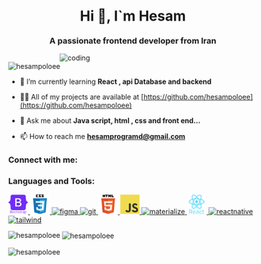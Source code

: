 
<h1 align="center">Hi 👋, I`m Hesam</h1>
<h3 align="center">A passionate frontend developer from Iran</h3>
<img src = "https://camo.githubusercontent.com/374b13d2d68d68e7adcff326f7fdaa397a4fd699e1fd5bae3ec6771df6fd9025/68747470733a2f2f6d656469612e74656e6f722e636f6d2f2d5579674268336e6e664541414141432f636f64696e672e676966" alt= "coding" align = "right" width = "400">
<p align="left"> <img src="https://komarev.com/ghpvc/?username=hesampoloee&label=Profile%20views&color=0e75b6&style=flat" alt="hesampoloee" /> </p>

- 🌱 I’m currently learning **React , api Database and backend**

- 👨‍💻 All of my projects are available at [https://github.com/hesampoloee](https://github.com/hesampoloee)

- 💬 Ask me about **Java script, html , css and front end...**

- 📫 How to reach me **hesamprogramd@gmail.com**

<h3 align="left">Connect with me:</h3>

<p align="left">
</p>

<h3 align="left">Languages and Tools:</h3>
<p align="left"> <a href="https://getbootstrap.com" target="_blank" rel="noreferrer"> <img src="https://raw.githubusercontent.com/devicons/devicon/master/icons/bootstrap/bootstrap-plain-wordmark.svg" alt="bootstrap" width="40" height="40"/> </a> <a href="https://www.w3schools.com/css/" target="_blank" rel="noreferrer"> <img src="https://raw.githubusercontent.com/devicons/devicon/master/icons/css3/css3-original-wordmark.svg" alt="css3" width="40" height="40"/> </a> <a href="https://www.figma.com/" target="_blank" rel="noreferrer"> <img src="https://www.vectorlogo.zone/logos/figma/figma-icon.svg" alt="figma" width="40" height="40"/> </a> <a href="https://git-scm.com/" target="_blank" rel="noreferrer"> <img src="https://www.vectorlogo.zone/logos/git-scm/git-scm-icon.svg" alt="git" width="40" height="40"/> </a> <a href="https://www.w3.org/html/" target="_blank" rel="noreferrer"> <img src="https://raw.githubusercontent.com/devicons/devicon/master/icons/html5/html5-original-wordmark.svg" alt="html5" width="40" height="40"/> </a> <a href="https://developer.mozilla.org/en-US/docs/Web/JavaScript" target="_blank" rel="noreferrer"> <img src="https://raw.githubusercontent.com/devicons/devicon/master/icons/javascript/javascript-original.svg" alt="javascript" width="40" height="40"/> </a> <a href="https://materializecss.com/" target="_blank" rel="noreferrer"> <img src="https://raw.githubusercontent.com/prplx/svg-logos/5585531d45d294869c4eaab4d7cf2e9c167710a9/svg/materialize.svg" alt="materialize" width="40" height="40"/> </a> <a href="https://reactjs.org/" target="_blank" rel="noreferrer"> <img src="https://raw.githubusercontent.com/devicons/devicon/master/icons/react/react-original-wordmark.svg" alt="react" width="40" height="40"/> </a> <a href="https://reactnative.dev/" target="_blank" rel="noreferrer"> <img src="https://reactnative.dev/img/header_logo.svg" alt="reactnative" width="40" height="40"/> </a> <a href="https://tailwindcss.com/" target="_blank" rel="noreferrer"> <img src="https://www.vectorlogo.zone/logos/tailwindcss/tailwindcss-icon.svg" alt="tailwind" width="40" height="40"/> </a> </p>

<p><img align="left" src="https://github-readme-stats.vercel.app/api/top-langs?username=hesampoloee&show_icons=true&locale=en&layout=compact" alt="hesampoloee" /></p>

<p>&nbsp;<img align="center" src="https://github-readme-stats.vercel.app/api?username=hesampoloee&show_icons=true&locale=en" alt="hesampoloee" /></p>

<p><img align="center" src="https://github-readme-streak-stats.herokuapp.com/?user=hesampoloee&" alt="hesampoloee" /></p>
